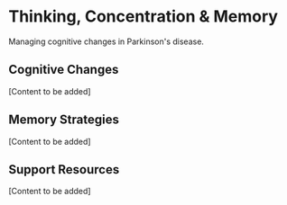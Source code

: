# Thinking, Concentration & Memory

Managing cognitive changes in Parkinson's disease.

## Cognitive Changes

[Content to be added]

## Memory Strategies

[Content to be added]

## Support Resources

[Content to be added]